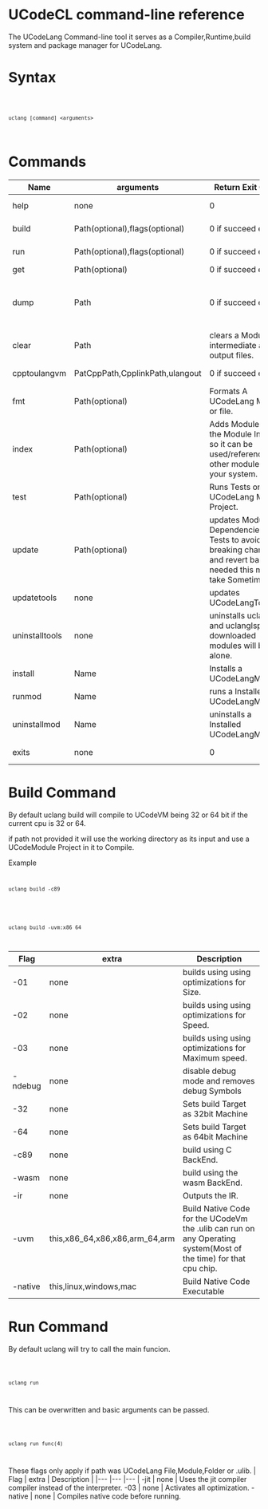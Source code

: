 # UCodeCL command-line reference

The UCodeLang Command-line tool it serves as a Compiler,Runtime,build system and package manager for UCodeLang.

# Syntax

<code>

    uclang [command] <arguments>

</code>

# Commands
| Name | arguments | Return Exit Code | Description |
|--- |--- |--- | --- |
help | none | 0 | Outputs all the all the available commands.
build | Path(optional),flags(optional) | 0 if succeed else 1. | Builds a UCodeLang File,Module,Folder. [See More](#Build-Command)
run | Path(optional),flags(optional) | 0 if succeed else 1. | Builds a UCodeLang File,Module,Folder or .ulib and runs it. [See More](#Run-Command)
get | Path(optional) | 0 if succeed else 1. | Downloads the Modules dependencies.
dump | Path | 0 if succeed else 1. | Builds a UCodeLang File,Module,Folder or .ulib and attempts to convert the output into readable textworks with wasm,window,linux,macos,c89,.ulib,.uir outputs.
clear | Path| clears a Module a intermediate and output files.
cpptoulangvm | PatCppPath,CpplinkPath,ulangout | 0 if succeed else 1. | uses C++ source code to create bindings for UCodeVm
fmt | Path(optional) |Formats A UCodeLang Module or file.
index | Path(optional) | Adds Module to to the Module Index so it can be used/referenced by other module in your system.
test | Path(optional) | Runs Tests on your UCodeLang Module Project.
update | Path(optional) | updates Module Dependencies uses Tests to avoid breaking changes and revert back if needed this may take Sometime.
updatetools | none | updates UCodeLangTools.
uninstalltools | none | uninstalls uclang and uclanglsp all downloaded modules will be left alone.
install | Name | Installs a UCodeLangModule.
runmod | Name | runs a Installed UCodeLangModule 
uninstallmod | Name | uninstalls a Installed UCodeLangModule
exits | none | 0 | exits ucodelang if opened without command line arguments.
# Build Command 

By default uclang build will compile to UCodeVM being 32 or 64 bit if the  current cpu is 32 or 64.

if path not provided it will use the working directory as its input and use a UCodeModule Project in it to Compile.

Example
<code>

    uclang build -c89

</code>

<code>

    uclang build -uvm:x86_64

</code>

| Flag | extra | Description |
|--- |--- |--- |
  -01 | none | builds using  using optimizations for Size.
  -02 | none | builds using  using optimizations for Speed.
  -03 | none | builds using  using optimizations for Maximum speed.
  -ndebug | none | disable debug mode and removes debug Symbols
  -32 | none | Sets build Target as 32bit Machine 
  -64 | none | Sets build Target as 64bit Machine
  -c89 | none | build using C BackEnd.
  -wasm | none | build using the wasm BackEnd.
  -ir | none | Outputs the IR.
  -uvm | this,x86_64,x86,x86,arm_64,arm | Build Native Code for the UCodeVm the .ulib can run on any Operating system(Most of the time) for that cpu chip. 
 -native | this,linux,windows,mac | Build Native Code Executable

# Run Command 

By default uclang will try to call the main funcion.

<code>

    uclang run

</code>

This can be overwritten and basic arguments can be passed.

<code>

    uclang run func(4)

</code>

These flags only apply if path was UCodeLang File,Module,Folder or .ulib.
| Flag | extra | Description |
|--- |--- |--- |
-jit | none | Uses the jit compiler compiler instead of the interpreter.
-03 | none | Activates all optimization.
-native | none | Compiles native code before running.